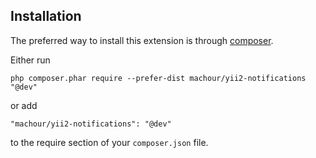 Installation
------------

The preferred way to install this extension is through [composer](http://getcomposer.org/download/).

Either run

```
php composer.phar require --prefer-dist machour/yii2-notifications "@dev"
```

or add

```
"machour/yii2-notifications": "@dev"
```

to the require section of your `composer.json` file.